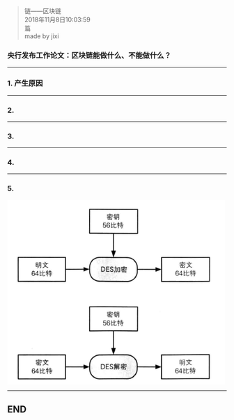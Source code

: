 > 链——区块链   
> 2018年11月8日10:03:59       
>  篇  
>made by jixi

### 央行发布工作论文：区块链能做什么、不能做什么？


----------


### 1. 产生原因


----------

### 2. 


----------

### 3. 


----------

### 4. 


----------

### 5. 


<img src="https://www.github.com/jixiyu/images3/raw/master/小书匠/1541557686265.png" width="500" hegiht="500" align="center" /> 

----------
## END


